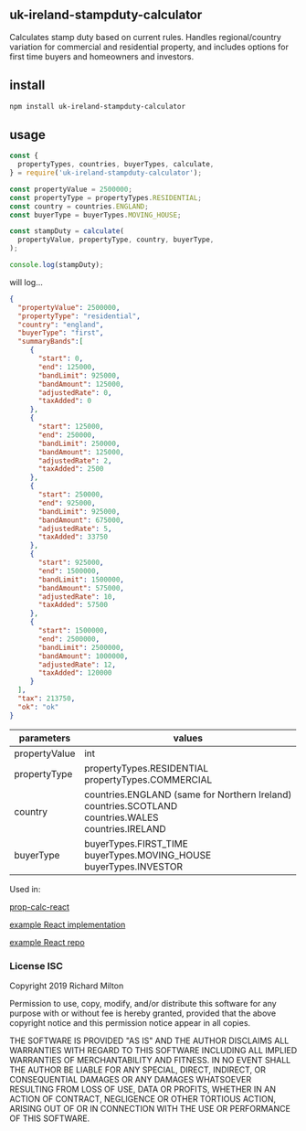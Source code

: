 ## uk-ireland-stampduty-calculator

Calculates stamp duty based on current rules. 
Handles regional/country variation for commercial and residential property,
and includes options for first time buyers and homeowners and investors.

## install
```bash
npm install uk-ireland-stampduty-calculator
```

## usage
```javascript
const {
  propertyTypes, countries, buyerTypes, calculate,
} = require('uk-ireland-stampduty-calculator');

const propertyValue = 2500000;
const propertyType = propertyTypes.RESIDENTIAL;
const country = countries.ENGLAND;
const buyerType = buyerTypes.MOVING_HOUSE;

const stampDuty = calculate(
  propertyValue, propertyType, country, buyerType,
);

console.log(stampDuty);
```
will log...

```json
{ 
  "propertyValue": 2500000,
  "propertyType": "residential",
  "country": "england",
  "buyerType": "first",
  "summaryBands":[
     {
       "start": 0,
       "end": 125000,
       "bandLimit": 925000,
       "bandAmount": 125000,
       "adjustedRate": 0,
       "taxAdded": 0
     },
     {
       "start": 125000,
       "end": 250000,
       "bandLimit": 250000,
       "bandAmount": 125000,
       "adjustedRate": 2,
       "taxAdded": 2500
     },
     {
       "start": 250000,
       "end": 925000,
       "bandLimit": 925000,
       "bandAmount": 675000,
       "adjustedRate": 5,
       "taxAdded": 33750
     },
     {
       "start": 925000,
       "end": 1500000,
       "bandLimit": 1500000,
       "bandAmount": 575000,
       "adjustedRate": 10,
       "taxAdded": 57500
     },
     {
       "start": 1500000,
       "end": 2500000,
       "bandLimit": 2500000,
       "bandAmount": 1000000,
       "adjustedRate": 12,
       "taxAdded": 120000
     }
  ],
  "tax": 213750,
  "ok": "ok"
}
```

 | parameters | values |
 | --- | --- |
 | propertyValue | int |
 | propertyType | propertyTypes.RESIDENTIAL<br/>propertyTypes.COMMERCIAL |
 | country | countries.ENGLAND (same for Northern Ireland)<br/>countries.SCOTLAND<br/>countries.WALES<br/>countries.IRELAND |
 | buyerType | buyerTypes.FIRST_TIME<br/>buyerTypes.MOVING_HOUSE<br/>buyerTypes.INVESTOR |

Used in:

[prop-calc-react](https://richmilton.github.io/prop-calc-react/)

[example React implementation](https://richmilton.github.io/stamp-duty-web)

[example React repo](https://github.com/richmilton/stamp-duty-web)
  

### License ISC

Copyright 2019 Richard Milton

Permission to use, copy, modify, and/or distribute this software for any purpose with or without fee is hereby granted, provided that the above copyright notice and this permission notice appear in all copies.

THE SOFTWARE IS PROVIDED "AS IS" AND THE AUTHOR DISCLAIMS ALL WARRANTIES WITH REGARD TO THIS SOFTWARE INCLUDING ALL IMPLIED WARRANTIES OF MERCHANTABILITY AND FITNESS. IN NO EVENT SHALL THE AUTHOR BE LIABLE FOR ANY SPECIAL, DIRECT, INDIRECT, OR CONSEQUENTIAL DAMAGES OR ANY DAMAGES WHATSOEVER RESULTING FROM LOSS OF USE, DATA OR PROFITS, WHETHER IN AN ACTION OF CONTRACT, NEGLIGENCE OR OTHER TORTIOUS ACTION, ARISING OUT OF OR IN CONNECTION WITH THE USE OR PERFORMANCE OF THIS SOFTWARE.